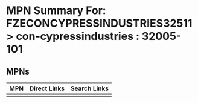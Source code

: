 



# MPN Summary For: FZECONCYPRESSINDUSTRIES32511 > con-cypressindustries : 32005-101

## MPNs
  

|MPN|Direct Links|Search Links|
| :--- | :--- | :--- |
||||
